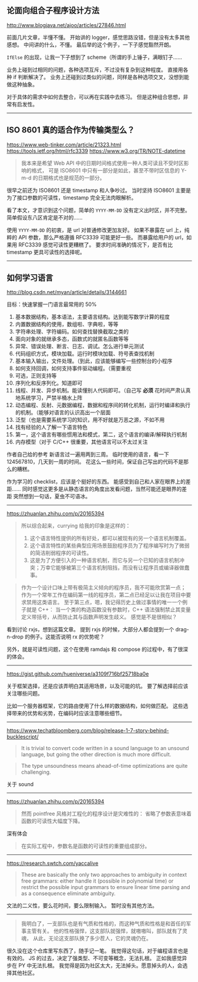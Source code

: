 ## 论面向组合子程序设计方法

http://www.blogjava.net/ajoo/articles/27846.html

前面几片文章，半懂不懂。
开始讲的 logger，感觉思路没错，但是没有太多其他感想。
中间讲的什么，不懂。
最后举的这个例子，一下子感觉豁然开朗。

`IfElse` 的出现，让我一下子想到了 scheme（所谓的手上锤子，满眼钉子……

业务上碰到过相同的问题，各种选项互斥，不过没有复杂到这种程度。
直接用各种 if 判断解决了。
业务上还碰到过类似的问题，同样是各种选项交叉，没想到能做这种抽象。

对于具体的需求中如何去整合，可以再在实践中去练习。
但是这种组合思想，非常有启发性。

---

## ISO 8601 真的适合作为传输类型么？

https://www.web-tinker.com/article/21323.html
https://tools.ietf.org/html/rfc3339
https://www.w3.org/TR/NOTE-datetime

> 我本来是希望 Web API 中的日期时间格式使用一种人类可读且不受时区影响的格式，
> 可是 ISO8601 中只有一部分是如此，甚至不带时区信息的 Y-m-d 的日期格式也是规范的一部分。

很早之前还为 ISO8601 还是 timestamp 和人争吵过。
当时坚持 ISO8601 主要是为了接口参数的可读性，timestamp 完全无法肉眼解析。

看了本文，才意识到这个问题，简单的 `YYYY-MM-DD` 没有定义出时区，并不完整。
简单假设东八区肯定是不对的……

使用 `YYYY-MM-DD` 的初衷，是 url 对普通修改更加友好。
如果不暴露在 url 上，纯粹的 API 参数，那么严格遵循 RFC3339 可能更好一些。
而暴露给用户的 url，如果用 RFC3339 感觉可读性更糟糕了。
要求时间准确的情况下，是否有比 timestamp 更具可读性的选择呢。

---

## 如何学习语言

http://blog.csdn.net/myan/article/details/3144661

目标：快速掌握一门语言最常用的 50%

1. 基本数据结构，基本语法，主要语言结构。达到能写数学计算的程度
2. 内置数据结构的使用，数组啦、字典啦，等等
3. 字符串处理、字符编码。如何查找替换截取之类的
4. 面向对象的就继承多态，函数式的就匿名函数等等
5. 异常、错误处理、断言、日志、调试。怎么进行单元测试
6. 代码组织方式，模块加载。运行时模块加载、符号表查找机制
7. 基本输入输出，文件处理。（到此，应该能够编写一些控制台的小程序
8. 如何支持回调，如何支持事件驱动编程。（需要重视
9. 可选，正则支持等
10. 序列化和反序列化。知道即可
11. 线程、并发、异步机制。能读懂别人代码即可。（自己写 **必须** 花时间严肃认真地系统学习，严禁半桶水上阵
12. 动态编程、反射、元数据编程，数据和程序间的转化机制，运行时编译和执行的机制。（能够对语言的认识高出一个层面
13. 泛型（也是需要系统学习的知识，用不好就是万恶之源，不如不用
14. 找有经验的人了解一下语言特色
15. 第一，这个语言有哪些惯用法和模式，第二，这个语言的编译/解释执行机制
16. 内存模型（对于 C/C++ 很重要，其他语言可以不太过关注

作者自己给的参考
新语言过一遍用两到三周。
临时使用的语言，看一下 124567810，几天到一周的时间。
花这么一些时间，保证自己写出的代码不是那么的糟糕。

作为学习的 checklist，应该是个挺好的东西。
能感受到自己和人家在眼界上的差距……
同时感觉这更多是从静态语言的角度出发看问题，当然可能还是眼界的差距
突然想到一句话，夏虫不可语冰。

---

https://zhuanlan.zhihu.com/p/20165394

> 所以综合起来，currying 给我的印象是这样的：
> 1. 这个语言特性提供的所有好处，都可以被现有的另一个语言机制覆盖。
> 2. 这个语言特性的某些典型应用场景鼓励程序员为了程序编写时为了微弱的简洁削弱程序的可读性。
> 3. 这是为了方便引入的一种语言机制，而它与另一个已知的语言机制冲突；万幸它能够被第三个语言机制阻挡，而没有让程序员或编译器做蠢事。

> 作为一个设计口味上带有极简主义倾向的程序员，我不可能欣赏第一点；
> 作为一个常年工作在编码第一线的程序员，第二点已经足以让我在项目中要求禁用这类语言。
> 至于第三点，嗯，我记得历史上做过事情的唯一一个例子就是 C++：
> 当一个类的构造函数没有参数时，C++ 语法强制禁止其变量定义带括号，从而防止其与函数声明发生歧义。
> 感觉是不是很相似？

看到讨论 rxjs，想到这篇文章。
提到 rxjs 的时候，大部分人都会提到一个 drag-n-drop 的例子。这能否说明 rx 的优势呢？

另外，就是可读性问题，这个在使用 ramdajs 和 compose 的过程中，有了很深的体会。

---

https://gist.github.com/hueniverse/a3109f716bf25718ba0e

关于框架选择，还是应该弄明白其适用场景，以及可能的坑。
要了解选择前应该关注哪些问题。

比如一个服务器框架，它的路由使用了什么样的数据结构，如何做匹配。
这些选择带来的优势和劣势，在编码时应该注意哪些细节。

---

https://www.techatbloomberg.com/blog/release-1-7-story-behind-bucklescript/

> It is trivial to convert code written in a sound language to an unsound
> language, but going the other direction is much more difficult.

> The type unsoundness means ahead-of-time optimizations are quite challenging.

关于 sound

---

https://zhuanlan.zhihu.com/p/20165394

> 然而 pointfree 风格对工程化的程序设计是灾难性的：
> 省略了参数表意味着函数的可读性大幅度下降。

深有体会

> 在实际工程中，参数名是函数的可读性的重要组成部分。

---

https://research.swtch.com/yaccalive

> These are basically the only two approaches to ambiguity in context free
> grammars: either handle it (possible in polynomial time) or restrict the
> possible input grammars to ensure linear time parsing and as a consequence
> eliminate ambiguity.

文法的二义性，要么花时间，要么限制输入。
暂时没有其他方法。

---

> 我明白了，一支部队也是有气质和性格的，而这种气质和性格是和首任的军事主管有关。
> 他的性格强悍，这支部队就强悍，就嗷嗷叫，部队就有了灵魂，
> 从此，无论这支部队换了多少茬人，它的灵魂仍在。

很久没在这个仓库里写东西了，随手记一笔。
我觉得这句话，对于编程语言也是有效的。
JS 的过去，决定了强类型、不可变等概念，无法扎根。
正如我感觉异步在 PY 中无法扎根。
我觉得是因为社区太大，无法掉头。愿意掉头的人，会选择其他社区。
